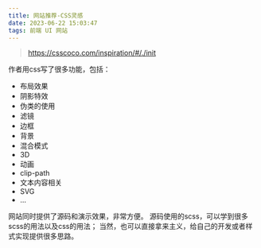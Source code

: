 ```yaml
---
title: 网站推荐-CSS灵感
date: 2023-06-22 15:03:47
tags: 前端 UI 网站
---
```

>https://csscoco.com/inspiration/#/./init

作者用css写了很多功能，包括：
- 布局效果
- 阴影特效
- 伪类的使用
- 滤镜
- 边框
- 背景
- 混合模式
- 3D
- 动画
- clip-path
- 文本内容相关
- SVG
- ...


网站同时提供了源码和演示效果，非常方便。
源码使用的scss，可以学到很多scss的用法以及css的用法；
当然，也可以直接拿来主义，给自己的开发或者样式实现提供很多思路。
